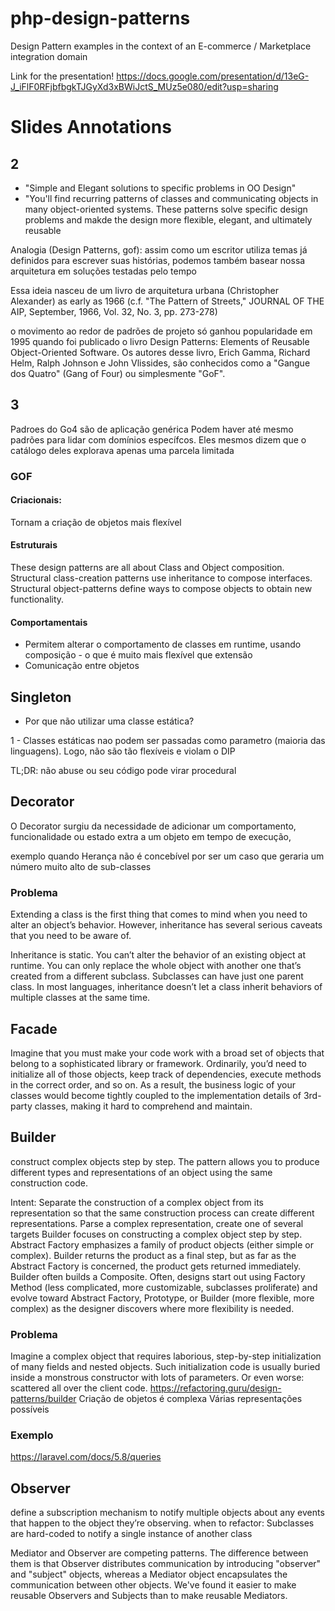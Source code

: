 # php-design-patterns
Design Pattern examples in the context of an E-commerce / Marketplace integration domain

Link for the presentation! https://docs.google.com/presentation/d/13eG-J_iFlF0RFjbfbgkTJGyXd3xBWiJctS_MUz5e080/edit?usp=sharing

# Slides Annotations

## 2

- "Simple and Elegant solutions to specific problems in OO Design"
- "You'll find recurring patterns of classes and communicating objects in many object-oriented systems. These patterns solve specific design problems and makde the design more flexible, elegant, and ultimately reusable

Analogia (Design Patterns, gof): assim como um escritor utiliza temas já definidos para escrever suas histórias, podemos também basear nossa arquitetura em soluções testadas pelo tempo

Essa ideia nasceu de um livro de arquitetura urbana (Christopher Alexander) as early as 1966 (c.f. "The Pattern of Streets," JOURNAL OF THE AIP, September, 1966, Vol. 32, No. 3, pp. 273-278)

 o movimento ao redor de padrões de projeto só ganhou popularidade em 1995 quando foi publicado o livro Design Patterns: Elements of Reusable Object-Oriented Software. Os autores desse livro, Erich Gamma, Richard Helm, Ralph Johnson e John Vlissides, são conhecidos como a "Gangue dos Quatro" (Gang of Four) ou simplesmente "GoF".

## 3 

Padroes do Go4 são de aplicação genérica
Podem haver até mesmo padrões para lidar com domínios específcos. Eles mesmos dizem que o catálogo deles explorava apenas uma parcela limitada

### GOF

#### Criacionais:
Tornam a criação de objetos mais flexível

#### Estruturais

These design patterns are all about Class and Object composition. Structural class-creation patterns use inheritance to compose interfaces. Structural object-patterns define ways to compose objects to obtain new functionality.

#### Comportamentais
- Permitem alterar o comportamento de classes em runtime, usando composição - o que é muito mais flexível que extensão
- Comunicação entre objetos

## Singleton

- Por que não utilizar uma classe estática?

1 - Classes estáticas nao podem ser passadas como parametro (maioria das linguagens). Logo, não são tão flexíveis e violam o DIP


TL;DR: não abuse ou seu código pode virar procedural

## Decorator

O Decorator surgiu da necessidade de adicionar um comportamento, funcionalidade ou estado extra a um objeto em tempo de execução, 

exemplo quando Herança não é concebível por ser um caso que geraria um número muito alto de sub-classes

### Problema

Extending a class is the first thing that comes to mind when you need to alter an object’s behavior. However, inheritance has several serious caveats that you need to be aware of.

Inheritance is static. You can’t alter the behavior of an existing object at runtime. You can only replace the whole object with another one that’s created from a different subclass.
Subclasses can have just one parent class. In most languages, inheritance doesn’t let a class inherit behaviors of multiple classes at the same time.

## Facade

Imagine that you must make your code work with a broad set of objects that belong to a sophisticated library or framework. Ordinarily, you’d need to initialize all of those objects, keep track of dependencies, execute methods in the correct order, and so on.
As a result, the business logic of your classes would become tightly coupled to the implementation details of 3rd-party classes, making it hard to comprehend and maintain.

## Builder

construct complex objects step by step. The pattern allows you to produce different types and representations of an object using the same construction code.

Intent:
Separate the construction of a complex object from its representation so that the same construction process can create different representations.
Parse a complex representation, create one of several targets
Builder focuses on constructing a complex object step by step. Abstract Factory emphasizes a family of product objects (either simple or complex). Builder returns the product as a final step, but as far as the Abstract Factory is concerned, the product gets returned immediately.
Builder often builds a Composite.
Often, designs start out using Factory Method (less complicated, more customizable, subclasses proliferate) and evolve toward Abstract Factory, Prototype, or Builder (more flexible, more complex) as the designer discovers where more flexibility is needed.

### Problema

Imagine a complex object that requires laborious, step-by-step initialization of many fields and nested objects. Such initialization code is usually buried inside a monstrous constructor with lots of parameters. Or even worse: scattered all over the client code.
https://refactoring.guru/design-patterns/builder
Criação de objetos é complexa
Várias representações possíveis

### Exemplo

https://laravel.com/docs/5.8/queries

## Observer


define a subscription mechanism to notify multiple objects about any events that happen to the object they’re observing.
when to refactor: Subclasses are hard-coded to notify a single instance of another class

Mediator and Observer are competing patterns. The difference between them is that Observer distributes communication by introducing "observer" and "subject" objects, whereas a Mediator object encapsulates the communication between other objects. We've found it easier to make reusable Observers and Subjects than to make reusable Mediators.












